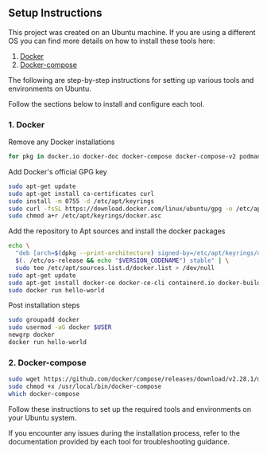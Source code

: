 ## Setup Instructions

This project was created on an Ubuntu machine. If you are using a different OS you can find more details on how to install these tools here:

1. [Docker](https://docs.docker.com/engine/install/)
2. [Docker-compose](https://docs.docker.com/compose/install/standalone/)

The following are step-by-step instructions for setting up various tools and environments on Ubuntu. 

Follow the sections below to install and configure each tool.

### 1. Docker

Remove any Docker installations

```bash
for pkg in docker.io docker-doc docker-compose docker-compose-v2 podman-docker containerd runc; do sudo apt-get remove $pkg; done
```

Add Docker's official GPG key

```bash
sudo apt-get update
sudo apt-get install ca-certificates curl
sudo install -m 0755 -d /etc/apt/keyrings
sudo curl -fsSL https://download.docker.com/linux/ubuntu/gpg -o /etc/apt/keyrings/docker.asc
sudo chmod a+r /etc/apt/keyrings/docker.asc
```

Add the repository to Apt sources and install the docker packages

```bash
echo \
  "deb [arch=$(dpkg --print-architecture) signed-by=/etc/apt/keyrings/docker.asc] https://download.docker.com/linux/ubuntu \
  $(. /etc/os-release && echo "$VERSION_CODENAME") stable" | \
  sudo tee /etc/apt/sources.list.d/docker.list > /dev/null
sudo apt-get update
sudo apt-get install docker-ce docker-ce-cli containerd.io docker-buildx-plugin docker-compose-plugin
sudo docker run hello-world
```

Post installation steps

```bash
sudo groupadd docker
sudo usermod -aG docker $USER
newgrp docker
docker run hello-world
```

### 2. Docker-compose

```bash
sudo wget https://github.com/docker/compose/releases/download/v2.28.1/docker-compose-linux-x86_64 -O /usr/local/bin/docker-compose
sudo chmod +x /usr/local/bin/docker-compose 
which docker-compose 
```

Follow these instructions to set up the required tools and environments on your Ubuntu system. 

If you encounter any issues during the installation process, refer to the documentation provided by each tool for troubleshooting guidance.